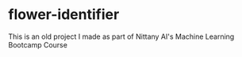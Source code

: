 # flower-identifier

This is an old project I made as part of Nittany AI's Machine Learning Bootcamp Course
